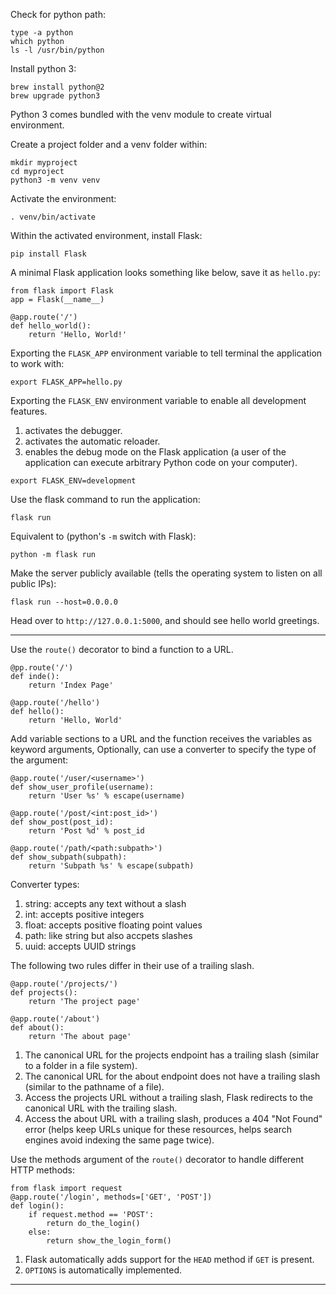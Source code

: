 Check for python path:
```
type -a python
which python
ls -l /usr/bin/python
```

Install python 3:
```
brew install python@2
brew upgrade python3
```

Python 3 comes bundled with the venv module to create virtual environment.

Create a project folder and a venv folder within:
```
mkdir myproject
cd myproject
python3 -m venv venv
```

Activate the environment:
```
. venv/bin/activate
```

Within the activated environment, install Flask:
```
pip install Flask
```

A minimal Flask application looks something like below, save it as `hello.py`:
```
from flask import Flask
app = Flask(__name__)

@app.route('/')
def hello_world():
    return 'Hello, World!'
```

Exporting the `FLASK_APP` environment variable to tell terminal the application to work with:
```
export FLASK_APP=hello.py
```

Exporting the `FLASK_ENV` environment variable to enable all development features.
1) activates the debugger.
2) activates the automatic reloader.
3) enables the debug mode on the Flask application (a user of the application can execute arbitrary Python code on your computer).
```
export FLASK_ENV=development
```

Use the flask command to run the application:
```
flask run
```

Equivalent to (python's `-m` switch with Flask):
```
python -m flask run
```

Make the server publicly available (tells the operating system to listen on all public IPs):
```
flask run --host=0.0.0.0
```

Head over to `http://127.0.0.1:5000`, and should see hello world greetings.

---

Use the `route()` decorator to bind a function to a URL.
```
@pp.route('/')
def inde():
    return 'Index Page'
    
@app.route('/hello')
def hello():
    return 'Hello, World'
```

Add variable sections to a URL and the function receives the variables as keyword arguments,
Optionally, can use a converter to specify the type of the argument:
```
@app.route('/user/<username>')
def show_user_profile(username):
    return 'User %s' % escape(username)
    
@app.route('/post/<int:post_id>')
def show_post(post_id):
    return 'Post %d' % post_id
    
@app.route('/path/<path:subpath>')
def show_subpath(subpath):
    return 'Subpath %s' % escape(subpath)
```

Converter types:
1) string: accepts any text without a slash
2) int: accepts positive integers
3) float: accepts positive floating point values
4) path: like string but also accpets slashes
5) uuid: accepts UUID strings

The following two rules differ in their use of a trailing slash.
```
@app.route('/projects/')
def projects():
    return 'The project page'

@app.route('/about')
def about():
    return 'The about page'
```
1) The canonical URL for the projects endpoint has a trailing slash (similar to a folder in a file system).
2) The canonical URL for the about endpoint does not have a trailing slash (similar to the pathname of a file).
3) Access the projects URL without a trailing slash, Flask redirects to the canonical URL with the trailing slash.
4) Access the about URL with a trailing slash, produces a 404 "Not Found" error (helps keep URLs unique for these resources, helps search engines avoid indexing the same page twice). 

Use the methods argument of the `route()` decorator to handle different HTTP methods:
```
from flask import request
@app.route('/login', methods=['GET', 'POST'])
def login():
    if request.method == 'POST':
        return do_the_login()
    else:
        return show_the_login_form()
```
1) Flask automatically adds support for the `HEAD` method if `GET` is present.
2) `OPTIONS` is automatically implemented.

---






